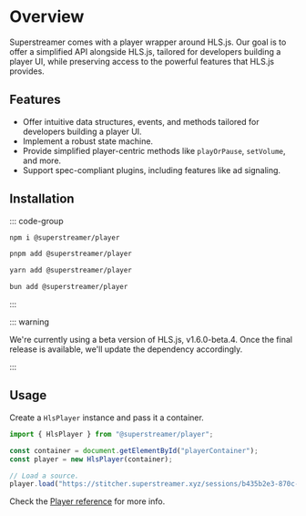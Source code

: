 # Overview

Superstreamer comes with a player wrapper around HLS.js. Our goal is to offer a simplified API alongside HLS.js, tailored for developers building a player UI, while preserving access to the powerful features that HLS.js provides.

## Features

- Offer intuitive data structures, events, and methods tailored for developers building a player UI.
- Implement a robust state machine.
- Provide simplified player-centric methods like `playOrPause`, `setVolume`, and more.
- Support spec-compliant plugins, including features like ad signaling.

## Installation

::: code-group

```sh [npm]
npm i @superstreamer/player
```

```sh [pnpm]
pnpm add @superstreamer/player
```

```sh [yarn]
yarn add @superstreamer/player
```

```sh [bun]
bun add @superstreamer/player
```
:::

::: warning

We're currently using a beta version of HLS.js, v1.6.0-beta.4. Once the final release is available, we'll update the dependency accordingly.

:::

## Usage

Create a `HlsPlayer` instance and pass it a container.

```ts
import { HlsPlayer } from "@superstreamer/player";

const container = document.getElementById("playerContainer");
const player = new HlsPlayer(container);

// Load a source.
player.load("https://stitcher.superstreamer.xyz/sessions/b435b2e3-870c-48ce-bc29-fa397e360098/master.m3u8");
```

Check the [Player reference](/reference/player) for more info.